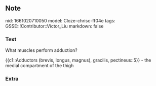 ## Note
nid: 1661020710050
model: Cloze-chrisc-ff04e
tags: GSSE::!Contributor::Victor_Liu
markdown: false

### Text
What muscles perform adduction?
<div>
  {{c1::Adductors (brevis, longus, magnus), gracilis,
  pectineus::5}} - the medial compartment of the thigh
</div>

### Extra

